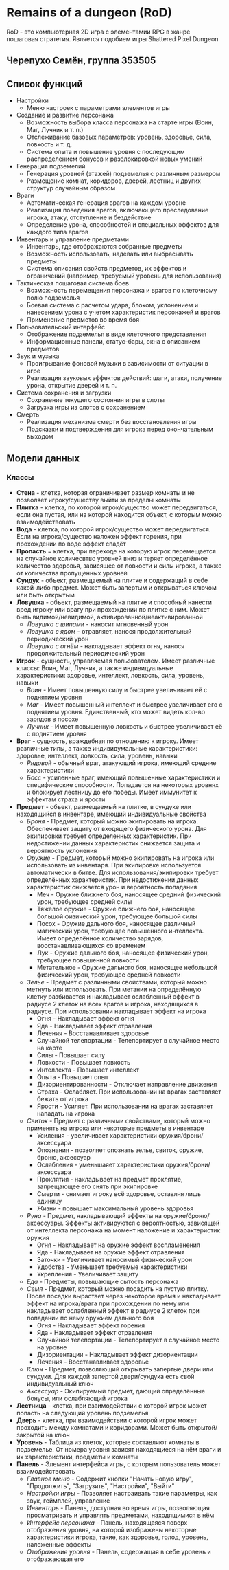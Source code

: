 # Remains of a dungeon (RoD)
RoD - это компьютерная 2D игра с элементамии RPG в жанре пошаговая стратегия. Является подобием игры Shattered Pixel Dungeon

## Черепухо Семён, группа 353505

## Список функций
- Настройки
  - Меню настроек с параметрами элементов игры
- Создание и развитие персонажа
  - Возможность выбора класса персонажа на старте игры (Воин, Маг, Лучник и т. п.)
  - Отслеживание базовых параметров: уровень, здоровье, сила, ловкость и т. д.
  - Система опыта и повышение уровня с последующим распределением бонусов и разблокировкой новых умений
- Генерация подземелий
  - Генерация уровней (этажей) подземелья с различным размером
  - Размещение комнат, коридоров, дверей, лестниц и других структур случайным образом
- Враги
  - Автоматическая генерация врагов на каждом уровне
  - Реализация поведения врагов, включающего преследование игрока, атаку, отступление и бездействие
  - Определение урона, способностей и специальных эффектов для каждого типа врагов
- Инвентарь и управление предметами
  - Инвентарь, где отображаются собранные предметы
  - Возможность использовать, надевать или выбрасывать предметы
  - Система описания свойств предметов, их эффектов и ограничений (например, требуемый уровень для использования)
- Тактическая пошаговая система боев
  - Возможность перемещения персонажа и врагов по клеточному полю подземелья
  - Боевая система с расчетом удара, блоком, уклонением и нанесением урона с учетом характеристик персонажей и врагов
  - Применение предметов во время боя
- Пользовательский интерфейс
  - Отображение подземелья в виде клеточного представления
  - Информационные панели, статус-бары, окна с описанием предметов
- Звук и музыка
  - Проигрывание фоновой музыки в зависимости от ситуации в игре
  - Реализация звуковых эффектов действий: шаги, атаки, получение урона, открытие дверей и т. п.
- Система сохранения и загрузки
  - Сохранение текущего состояния игры в слоты
  - Загрузка игры из слотов с сохранением
- Смерть
   - Реализация механизма смерти без восстановления игры
   - Подсказки и подтверждения для игрока перед окончательным выходом

## Модели данных
### Классы
- **Стена** - клетка, которая ограничивает размер комнаты и не позволяет игроку/существу выйти за пределы комнаты
- **Плитка** - клетка, по которой игрок/существо может передвигаться, если она пустая, или на которой находится объект, с которым можно взаимодействовать
- **Вода** - клетка, по которой игрок/существо может передвигаться. Если на игрока/существо наложен эффект горения, при прохождении по воде эффект спадёт
- **Пропасть** = клетка, при переходе на которую игрок перемещается на случайное количесвтво уровней вниз и теряет определённое количество здоровья, зависящее от ловкости и силы игрока, а также от количества пропущенных уровней
- **Сундук** - объект, размещаемый на плитке и содержащий в себе какой-либо предмет. Может быть запертым и открываться ключом или быть открытым
- **Ловушка** - объект, размещаемый на плитке и способный нанести вред игроку или врагу при прохождении по плитке с ним. Может быть видимой/невидимой, активированной/неактивированной
  - *Ловушка с шипами* - наносит мгновенный урон
  - *Ловушка с ядом* - отравляет, нанося продолжительный периодический урон
  - *Ловушка с огнём* - накладывает эффект огня, нанося продолжительный периодический урон
- **Игрок** - сущность, управляемая пользователем. Имеет различные классы: Воин, Маг, Лучник, а также индивидуальные характеристики: здоровье, интеллект, ловкость, сила, уровень, навыки
  - *Воин* - Имеет повышенную силу и быстрее увеличивает её с поднятием уровня
  - *Маг* - Имеет повышенный интеллект и быстрее увеличивает его с поднятием уровня. Единственный, кто может видеть кол-во зарядов в посохе
  - *Лучник* - Имеет повышенную ловкость и быстрее увеличивает её с поднятием уровня
- **Враг** - сущность, враждебная по отношению к игроку. Имеет различные типы, а также индивидумальные характеристики: здоровье, интеллект, ловкость, сила, уровень, навыки
  - *Рядовой* - обычный враг, атакующий игрока, имеющий средние характеристики
  - *Босс* - усиленные враг, имеющий повышенные характеристики и специфические способности. Попадается на некоторых уровнях и блокирует лестницу до его победы. Имеет иммунитет к эффектам страха и ярости
- **Предмет** - объект, размещаемый на плитке, в сундуке или находящийся в инвентаре, имеющий индивидуальные свойства
  - *Броня* - Предмет, который можно экипировать на игрока. Обеспечивает защиту от входящего физического урона. Для экипировки требует определенных характеристик. При недостижении данных характеристик снижается защита и вероятность уклонения
  - *Оружие* - Предмет, который можно экипировать на игрока или использовать из инвентаря. При экипировке используется автоматически в битве. Для использования/экипировки требует определённых характеристик. При недостижении данных характеристик снижается урон и вероятность попадания
    - Меч - Оружие ближнего боя, наносящее средний физический урон, требующее средней силы
    - Тяжёлое оружие - Оружие ближнего боя, наносящее большой физический урон, требующее большой силы
    - Посох - Оружие дального боя, наносящее различный магический урон, требующее повышенного интеллекта. Имеет определённое количество зарядов, восстанавливающихся со временем
    - Лук - Оружие дального боя, наносящее физический урон, требующее повышенной ловкости
    - Метательное - Оружие дального боя, наносящее небольшой физический урон, требующее средней ловкости
  - *Зелье* - Предмет с различными свойствами, который можно метнуть или использовать. При метании на определённую клетку разбивается и накладывает ослабленный эффект в радиусе 2 клеток на всех врагов и игрока, находящихся в радиусе. При использовании накладывает эффект на игрока
    - Огня - Накладывает эффект огня
    - Яда - Накладывает эффект отравления
    - Лечения - Восстанавливает здоровье
    - Случайной телепортации - Телепортирует в случайное место на карте
    - Силы - Повышает силу
    - Ловкости - Повышает ловкость
    - Интеллекта - Повышает интеллект
    - Опыта - Повышает опыт
    - Дизориентированности - Отключает направление движения
    - Страха - Ослабляет. При использовании на врагах заставляет бежать от игрока
    - Ярости - Усиляет. При использовании на врагах заставляет нападать на игрока
  - *Свиток* - Предмет с различными свойствами, который можно применять на игрока или некоторые предметы в инвентаре
    - Усиления - увеличивает характеристики оружия/брони/аксессуара
    - Опознания - позволяет опознать зелье, свиток, оружие, броню, аксессуар
    - Ослабления - уменьшаяет характеристики оружия/брони/аксессуара
    - Проклятия - накладывает на предмет проклятие, запрещающее его снять при экипировке
    - Смерти - снимает игроку всё здоровье, оставляя лишь единицу
    - Жизни - повышает максимальный уровень здоровья
  - *Руна* - Предмет, накладывающий эффекты на оружие/броню/аксессуары. Эффекты активируются с вероятностью, зависящей от интеллекта персонажа на момент наложение и характеристик оружия
    - Огня - Накладывает на оружие эффект воспламенения
    - Яда - Накладывает на оружие эффект отравления
    - Заточки - Увеличивает наносимый физический урон
    - Удобства - Уменьшает требуемые характеристики
    - Укрепления - Увеличивает защиту
  - *Еда* - Предметы, повышающие сытость персонажа
  - *Семя* - Предмет, который можно посадить на пустую плитку. После посадки вырастает через некоторое время и накладывает эффект на игрока/врага при прохождении по нему или накладывает ослабленный эффект в радиусе 2 клеток при попадании по нему оружием дального боя
    - Огня - Накладывает эффект горения
    - Яда - Накладывает эффект отравления
    - Случайной телепортации - Телепортирует в случайное место на уровне
    - Дизориентации - Накладывает эффект дизориентации
    - Лечения - Восстанавливает здоровье
  - *Ключ* - Предмет, позволяющий открывать запертые двери или сундуки. Для каждой запертой двери/сундука есть свой индивидуальный ключ
  - *Аксессуар* - Экипируемый предмет, дающий определённые бонусы, или ослабляющий игрока
- **Лестница** - клетка, при взаимодействии с которой игрок может попасть на следующий уровень подземелья
- **Дверь** - клетка, при взаимодействии с которой игрок может проходить между комнатами и коридорами. Может быть открытой/закрытой на ключ
- **Уровень** - Таблица из клеток, которые составляют комнаты в подземелье. От номера уровня зависят находящиеся на нём враги и их характеристики, предметы и комнаты
- **Панель** - Элемент интерфейса игры, с которым пользователь может взаимодействовать
  - *Главное меню* - Содержит кнопки "Начать новую игру", "Продолжить", "Загрузить", "Настройки", "Выйти"
  - *Настройки игры* - Позволяет настраивать такие параметры, как звук, геймплей, управление
  - *Инвентарь* - Панель, доступная во время игры, позволяющая просматривать и управлять предметами, находящимися в нём
  - *Интерфейс персонажа* - Панель, находящаяся поверх отображения уровня, на которой изображены некоторые характеристики игрока, такие, как здоровье, голод, уровень, наложенные эффекты
  - *Отображение уровня* - Панель, содержащая в себе уровень и отображающая его
